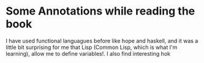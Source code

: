 Some Annotations while reading the book
=======================================

I have used functional languagues before like hope and haskell, and it was a
little bit surprising for me that Lisp (Common Lisp, which is what I'm
learning), allow me to define variables!. 
I also find interesting hok
